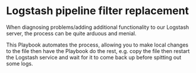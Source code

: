# Logstash pipeline filter replacement

When diagnosing problems/adding additional functionality to our Logstash server, the process can be
quite arduous and menial.

This Playbook automates the process, allowing you to make local changes to the file then have the
Playbook do the rest, e.g. copy the file then restart the Logstash service and wait for it to come
back up before spitting out some logs.
